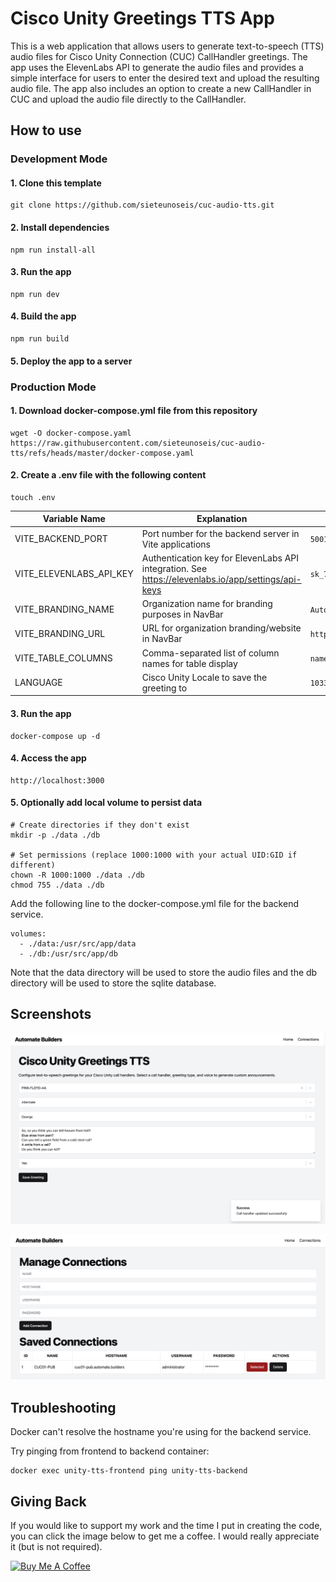 # Cisco Unity Greetings TTS App

This is a web application that allows users to generate text-to-speech (TTS) audio files for Cisco Unity Connection (CUC) CallHandler greetings. The app uses the ElevenLabs API to generate the audio files and provides a simple interface for users to enter the desired text and upload the resulting audio file. The app also includes an option to create a new CallHandler in CUC and upload the audio file directly to the CallHandler.

## How to use

### Development Mode

#### 1. Clone this template
```
git clone https://github.com/sieteunoseis/cuc-audio-tts.git
```
#### 2. Install dependencies
```
npm run install-all
```

#### 3. Run the app
```
npm run dev
```

#### 4. Build the app

```
npm run build
```

#### 5. Deploy the app to a server

### Production Mode

#### 1. Download docker-compose.yml file from this repository
```
wget -O docker-compose.yaml https://raw.githubusercontent.com/sieteunoseis/cuc-audio-tts/refs/heads/master/docker-compose.yaml
```
#### 2. Create a .env file with the following content
```
touch .env
```

| Variable Name | Explanation | Example/Default | Required |
|--------------|-------------|----------------|----------------|
| VITE_BACKEND_PORT | Port number for the backend server in Vite applications | `5001` | `no` |                
| VITE_ELEVENLABS_API_KEY | Authentication key for ElevenLabs API integration. See https://elevenlabs.io/app/settings/api-keys | `sk_73e46...62c1` | `yes` | 
| VITE_BRANDING_NAME | Organization name for branding purposes in NavBar | `Automate Builders` | `no` | 
| VITE_BRANDING_URL | URL for organization branding/website in NavBar | `http://automate.builders` | `no` | 
| VITE_TABLE_COLUMNS | Comma-separated list of column names for table display | `name,hostname,username,password` | `no` | 
| LANGUAGE | Cisco Unity Locale to save the greeting to | `1033` | `no` | 

#### 3. Run the app
```
docker-compose up -d
```
#### 4. Access the app
```
http://localhost:3000
```

#### 5. Optionally add local volume to persist data
```
# Create directories if they don't exist
mkdir -p ./data ./db

# Set permissions (replace 1000:1000 with your actual UID:GID if different)
chown -R 1000:1000 ./data ./db
chmod 755 ./data ./db
```
Add the following line to the docker-compose.yml file for the backend service.
``` 
volumes:
  - ./data:/usr/src/app/data
  - ./db:/usr/src/app/db
```
Note that the data directory will be used to store the audio files and the db directory will be used to store the sqlite database.

## Screenshots

![Home](https://raw.githubusercontent.com/sieteunoseis/cuc-audio-tts/6660ec08598e901979a7355f3ade51cea61b3a2b/screenshots/home.png)

![Connections](https://raw.githubusercontent.com/sieteunoseis/cuc-audio-tts/6660ec08598e901979a7355f3ade51cea61b3a2b/screenshots/connections.png)

## Troubleshooting

Docker can't resolve the hostname you're using for the backend service.

Try pinging from frontend to backend container:

```
docker exec unity-tts-frontend ping unity-tts-backend
```

## Giving Back

If you would like to support my work and the time I put in creating the code, you can click the image below to get me a coffee. I would really appreciate it (but is not required).

<a href="https://www.buymeacoffee.com/automatebldrs" target="_blank"><img src="https://cdn.buymeacoffee.com/buttons/default-orange.png" alt="Buy Me A Coffee" height="41" width="174"></a>
